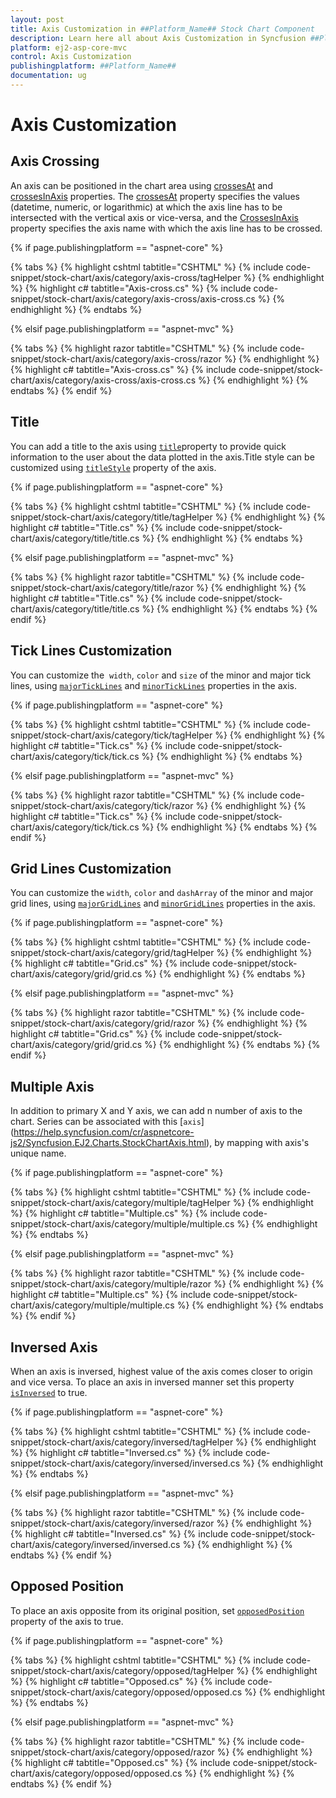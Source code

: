 ```yaml
---
layout: post
title: Axis Customization in ##Platform_Name## Stock Chart Component
description: Learn here all about Axis Customization in Syncfusion ##Platform_Name## Stock Chart component of Syncfusion Essential JS 2 and more.
platform: ej2-asp-core-mvc
control: Axis Customization
publishingplatform: ##Platform_Name##
documentation: ug
---
```



# Axis Customization

<!-- markdownlint-disable MD034 -->

## Axis Crossing

An axis can be positioned in the chart area using [crossesAt](https://help.syncfusion.com/cr/aspnetcore-js2/Syncfusion.EJ2.Charts.StockChartStockChartAxis.html#Syncfusion_EJ2_Charts_StockChartStockChartAxis_CrossesAt) and [crossesInAxis](https://help.syncfusion.com/cr/aspnetcore-js2/Syncfusion.EJ2.Charts.StockChartStockChartAxis.html#Syncfusion_EJ2_Charts_StockChartStockChartAxis_CrossesInAxis) properties. The [crossesAt](https://help.syncfusion.com/cr/aspnetcore-js2/Syncfusion.EJ2.Charts.StockChartStockChartAxis.html#Syncfusion_EJ2_Charts_StockChartStockChartAxis_CrossesAt)
property specifies the values (datetime, numeric, or logarithmic) at which the axis line has to be intersected
with the vertical axis or vice-versa, and the [CrossesInAxis](https://help.syncfusion.com/cr/aspnetcore-js2/Syncfusion.EJ2.Charts.StockChartStockChartAxis.html#Syncfusion_EJ2_Charts_StockChartStockChartAxis_CrossesInAxis) property specifies the axis name with which the
axis line has to be crossed.

{% if page.publishingplatform == "aspnet-core" %}

{% tabs %}
{% highlight cshtml tabtitle="CSHTML" %}
{% include code-snippet/stock-chart/axis/category/axis-cross/tagHelper %}
{% endhighlight %}
{% highlight c# tabtitle="Axis-cross.cs" %}
{% include code-snippet/stock-chart/axis/category/axis-cross/axis-cross.cs %}
{% endhighlight %}
{% endtabs %}

{% elsif page.publishingplatform == "aspnet-mvc" %}

{% tabs %}
{% highlight razor tabtitle="CSHTML" %}
{% include code-snippet/stock-chart/axis/category/axis-cross/razor %}
{% endhighlight %}
{% highlight c# tabtitle="Axis-cross.cs" %}
{% include code-snippet/stock-chart/axis/category/axis-cross/axis-cross.cs %}
{% endhighlight %}
{% endtabs %}
{% endif %}



## Title

You can add a title to the axis using [`title`](https://help.syncfusion.com/cr/aspnetcore-js2/Syncfusion.EJ2.Charts.StockChart.html#Syncfusion_EJ2_Charts_StockChart_Title)property to provide quick
information to the user about the data plotted in the axis.Title style can be customized using [`titleStyle`](https://help.syncfusion.com/cr/aspnetcore-js2/Syncfusion.EJ2.Charts.StockChart.html#Syncfusion_EJ2_Charts_StockChart_TitleStyle) property of the axis.

{% if page.publishingplatform == "aspnet-core" %}

{% tabs %}
{% highlight cshtml tabtitle="CSHTML" %}
{% include code-snippet/stock-chart/axis/category/title/tagHelper %}
{% endhighlight %}
{% highlight c# tabtitle="Title.cs" %}
{% include code-snippet/stock-chart/axis/category/title/title.cs %}
{% endhighlight %}
{% endtabs %}

{% elsif page.publishingplatform == "aspnet-mvc" %}

{% tabs %}
{% highlight razor tabtitle="CSHTML" %}
{% include code-snippet/stock-chart/axis/category/title/razor %}
{% endhighlight %}
{% highlight c# tabtitle="Title.cs" %}
{% include code-snippet/stock-chart/axis/category/title/title.cs %}
{% endhighlight %}
{% endtabs %}
{% endif %}



## Tick Lines Customization

You can customize the  `width`, `color` and `size` of the minor and major tick lines, using
[`majorTickLines`](https://help.syncfusion.com/cr/aspnetcore-js2/Syncfusion.EJ2.Charts.ChartAxis.html#Syncfusion_EJ2_Charts_ChartAxis_MajorTickLines) and
[`minorTickLines`](https://help.syncfusion.com/cr/aspnetcore-js2/Syncfusion.EJ2.Charts.ChartAxis.html#Syncfusion_EJ2_Charts_ChartAxis_MinorTickLines) properties in the axis.

{% if page.publishingplatform == "aspnet-core" %}

{% tabs %}
{% highlight cshtml tabtitle="CSHTML" %}
{% include code-snippet/stock-chart/axis/category/tick/tagHelper %}
{% endhighlight %}
{% highlight c# tabtitle="Tick.cs" %}
{% include code-snippet/stock-chart/axis/category/tick/tick.cs %}
{% endhighlight %}
{% endtabs %}

{% elsif page.publishingplatform == "aspnet-mvc" %}

{% tabs %}
{% highlight razor tabtitle="CSHTML" %}
{% include code-snippet/stock-chart/axis/category/tick/razor %}
{% endhighlight %}
{% highlight c# tabtitle="Tick.cs" %}
{% include code-snippet/stock-chart/axis/category/tick/tick.cs %}
{% endhighlight %}
{% endtabs %}
{% endif %}



## Grid Lines Customization

You can customize the `width`, `color` and `dashArray` of the minor and major grid lines,
using [`majorGridLines`](https://help.syncfusion.com/cr/aspnetcore-js2/Syncfusion.EJ2.Charts.ChartAxis.html#Syncfusion_EJ2_Charts_ChartAxis_MajorGridLines) and
[`minorGridLines`](https://help.syncfusion.com/cr/aspnetcore-js2/Syncfusion.EJ2.Charts.ChartAxis.html#Syncfusion_EJ2_Charts_ChartAxis_MinorGridLines) properties in the axis.

{% if page.publishingplatform == "aspnet-core" %}

{% tabs %}
{% highlight cshtml tabtitle="CSHTML" %}
{% include code-snippet/stock-chart/axis/category/grid/tagHelper %}
{% endhighlight %}
{% highlight c# tabtitle="Grid.cs" %}
{% include code-snippet/stock-chart/axis/category/grid/grid.cs %}
{% endhighlight %}
{% endtabs %}

{% elsif page.publishingplatform == "aspnet-mvc" %}

{% tabs %}
{% highlight razor tabtitle="CSHTML" %}
{% include code-snippet/stock-chart/axis/category/grid/razor %}
{% endhighlight %}
{% highlight c# tabtitle="Grid.cs" %}
{% include code-snippet/stock-chart/axis/category/grid/grid.cs %}
{% endhighlight %}
{% endtabs %}
{% endif %}



## Multiple Axis

In addition to primary X and Y axis, we can add n number of axis to the chart. Series can be associated with
this [`axis`] (https://help.syncfusion.com/cr/aspnetcore-js2/Syncfusion.EJ2.Charts.StockChartAxis.html), by mapping with axis's unique name.

{% if page.publishingplatform == "aspnet-core" %}

{% tabs %}
{% highlight cshtml tabtitle="CSHTML" %}
{% include code-snippet/stock-chart/axis/category/multiple/tagHelper %}
{% endhighlight %}
{% highlight c# tabtitle="Multiple.cs" %}
{% include code-snippet/stock-chart/axis/category/multiple/multiple.cs %}
{% endhighlight %}
{% endtabs %}

{% elsif page.publishingplatform == "aspnet-mvc" %}

{% tabs %}
{% highlight razor tabtitle="CSHTML" %}
{% include code-snippet/stock-chart/axis/category/multiple/razor %}
{% endhighlight %}
{% highlight c# tabtitle="Multiple.cs" %}
{% include code-snippet/stock-chart/axis/category/multiple/multiple.cs %}
{% endhighlight %}
{% endtabs %}
{% endif %}



## Inversed Axis

<!-- markdownlint-disable MD033 -->

When an axis is inversed, highest value of the axis comes closer to origin and vice versa. To place an axis in inversed manner set this property
 [`isInversed`](https://help.syncfusion.com/cr/aspnetcore-js2/Syncfusion.EJ2.Charts.StockChartStockChartAxis.html#Syncfusion_EJ2_Charts_StockChartStockChartAxis_IsInversed) to true.

{% if page.publishingplatform == "aspnet-core" %}

{% tabs %}
{% highlight cshtml tabtitle="CSHTML" %}
{% include code-snippet/stock-chart/axis/category/inversed/tagHelper %}
{% endhighlight %}
{% highlight c# tabtitle="Inversed.cs" %}
{% include code-snippet/stock-chart/axis/category/inversed/inversed.cs %}
{% endhighlight %}
{% endtabs %}

{% elsif page.publishingplatform == "aspnet-mvc" %}

{% tabs %}
{% highlight razor tabtitle="CSHTML" %}
{% include code-snippet/stock-chart/axis/category/inversed/razor %}
{% endhighlight %}
{% highlight c# tabtitle="Inversed.cs" %}
{% include code-snippet/stock-chart/axis/category/inversed/inversed.cs %}
{% endhighlight %}
{% endtabs %}
{% endif %}



## Opposed Position

<!-- markdownlint-disable MD012 -->
To place an axis opposite from its original position, set [`opposedPosition`](https://help.syncfusion.com/cr/aspnetcore-js2/Syncfusion.EJ2.Charts.StockChartStockChartAxis.html#Syncfusion_EJ2_Charts_StockChartStockChartAxis_OpposedPosition)
property of the axis to true.
<!-- markdownlint-disable MD012 -->

{% if page.publishingplatform == "aspnet-core" %}

{% tabs %}
{% highlight cshtml tabtitle="CSHTML" %}
{% include code-snippet/stock-chart/axis/category/opposed/tagHelper %}
{% endhighlight %}
{% highlight c# tabtitle="Opposed.cs" %}
{% include code-snippet/stock-chart/axis/category/opposed/opposed.cs %}
{% endhighlight %}
{% endtabs %}

{% elsif page.publishingplatform == "aspnet-mvc" %}

{% tabs %}
{% highlight razor tabtitle="CSHTML" %}
{% include code-snippet/stock-chart/axis/category/opposed/razor %}
{% endhighlight %}
{% highlight c# tabtitle="Opposed.cs" %}
{% include code-snippet/stock-chart/axis/category/opposed/opposed.cs %}
{% endhighlight %}
{% endtabs %}
{% endif %}





